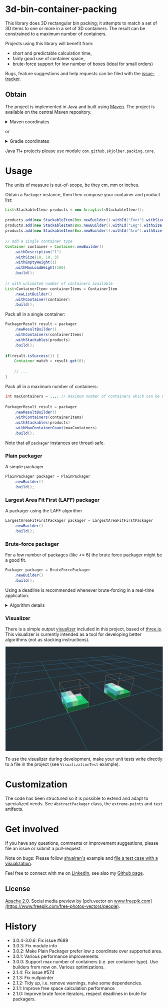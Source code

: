 # 3d-bin-container-packing

This library does 3D rectangular bin packing; it attempts to match a set of 3D items to one or more in a set of 3D containers. The result can be constrained to a maximum number of containers.

Projects using this library will benefit from:
 * short and predictable calculation time,
 * fairly good use of container space, 
 * brute-force support for low number of boxes (ideal for small orders)
    
Bugs, feature suggestions and help requests can be filed with the [issue-tracker].

## Obtain
The project is implemented in Java and built using [Maven]. The project is available on the central Maven repository.

<details>
  <summary>Maven coordinates</summary>

Add
 
```xml
<3d-bin-container-packing.version>3.0.6</3d-bin-container-packing.version>
```

and

```xml
<dependency>
    <groupId>com.github.skjolber.3d-bin-container-packing</groupId>
    <artifactId>core</artifactId>
    <version>${3d-bin-container-packing.version}</version>
</dependency>
```

</details>

or

<details>
  <summary>Gradle coordinates</summary>

For

```groovy
ext {
  containerBinPackingVersion = '3.0.6'
}
```

add

```groovy
api("com.github.skjolber.3d-bin-container-packing:core:${containerBinPackingVersion}")
```

</details>

Java 11+ projects please use module `com.github.skjolber.packing.core`.

# Usage
The units of measure is out-of-scope, be they cm, mm or inches.

Obtain a `Packager` instance, then then compose your container and product list:

```java
List<StackableItem> products = new ArrayList<StackableItem>();

products.add(new StackableItem(Box.newBuilder().withId("Foot").withSize(6, 10, 2).withRotate3D().withWeight(25).build(), 1));
products.add(new StackableItem(Box.newBuilder().withId("Leg").withSize(4, 10, 1).withRotate3D().withWeight(25).build(), 1));
products.add(new StackableItem(Box.newBuilder().withId("Arm").withSize(4, 10, 2).withRotate3D().withWeight(50).build(), 1));

// add a single container type
Container container = Container.newBuilder()
    .withDescription("1")
    .withSize(10, 10, 3)
    .withEmptyWeight(1)
    .withMaxLoadWeight(100)
    .build();
    
// with unlimited number of containers available
List<ContainerItem> containerItems = ContainerItem
    .newListBuilder()
    .withContainer(container)
    .build();
```

Pack all in a single container:

```java
PackagerResult result = packager
    .newResultBuilder()
    .withContainers(containerItems)
    .withStackables(products)
    .build();

if(result.isSuccess()) {
    Container match = result.get(0);
    
    // ...
}
```

Pack all in a maximum number of containers:

```java
int maxContainers = ...; // maximum number of containers which can be used

PackagerResult result = packager
    .newResultBuilder()
    .withContainers(containerItems)
    .withStackables(products)
    .withMaxContainerCount(maxContainers)
    .build();
```

Note that all `packager` instances are thread-safe.

### Plain packager
A simple packager

```java
PlainPackager packager = PlainPackager
    .newBuilder()
    .build();
```

### Largest Area Fit First (LAFF) packager
A packager using the LAFF algorithm

```java
LargestAreaFitFirstPackager packager = LargestAreaFitFirstPackager
    .newBuilder()
    .build();
```

### Brute-force packager
For a low number of packages (like <= 6) the brute force packager might be a good fit. 

```java
Packager packager = BruteForcePackager
    .newBuilder()
    .build();
```

Using a deadline is recommended whenever brute-forcing in a real-time application.

<details>
  <summary>Algorithm details</summary>
 
### Largest Area Fit First algorithm
The implementation is based on [this paper][2], and is not a traditional [bin packing problem][1] solver.

The box which covers the largest ground area of the container is placed first; its height becomes the level height. Boxes which fill the full remaining height take priority. Subsequent boxes are stacked in the remaining space in at the same level, the boxes with the greatest volume first. If box height is lower than level height, the algorithm attempts to place some there as well. 

When no more boxes fit in a level, the level is incremented and the process repeated. Boxes are rotated, containers not.

 * `LargestAreaFitFirstPackager` stacks in 3D within each level
 * `FastLargestAreaFitFirstPackager` stacks in 2D within each level

The algorithm runs reasonably fast, usually in milliseconds. Some customization is possible.

### Plain algorithm
This algorithm selects the box with the biggest volume, fitting it where it is best supported.

###  Brute-force algorithm
This algorithm has no logic for selecting the best box or rotation; running through all permutations, for each permutation all rotations:

 * `BruteForcePackager` attempts all box orders, rotations and placement positions.
 * `FastLargestAreaFitFirstPackager` selects all box orders and rotations, selecting the most appropriate placement position.

The complexity of this approach is [exponential], and thus there is a limit to the feasible number of boxes which can be packaged within a reasonable time. However, for real-life applications,  a healthy part of for example online shopping orders are within its grasp.

The worst case complexity can be estimated using the `DefaultPermutationRotationIterator` before packaging is attempted.

The algorithm tries to skip combinations which will obviously not yield a (better) result:

 * permutations
   * two or more boxes have the same dimensions
   * permutations which mutated at a previously unreachable index
 * fewer rotations
   * two or more sides have the same length
   * rotations which mutated at a previously unreachable index
 
There is also a parallel version `ParallelBruteForcePackager` of the brute-force packager, for those wishing to use it on a multi-core system.

Note that the algorithm is recursive on the number of boxes, so do not attempt this with many boxes (it will likely not complete in time anyhow).

</details> 
 
### Visualizer
There is a simple output [visualizer](visualization) included in this project, based of [three.js](https://threejs.org/). This visualizer is currently intended as a tool for developing better algorithms (not as stacking instructions).

![Alt text](visualizer/viewer/images/view.png?raw=true "Demo")

To use the visualizer during development, make your unit tests write directly to a file in the project (see `VisualizationTest` example). 

# Customization
The code has been structured so it is possible to extend and adapt to specialized needs. See `AbstractPackager` class, the `extreme-points` and `test` artifacts. 

# Get involved
If you have any questions, comments or improvement suggestions, please file an issue or submit a pull-request. 

Note on bugs: Please follow [shuairan's](https://github.com/shuairan) example and [file a test case with a visualization](https://github.com/skjolber/3d-bin-container-packing/issues/574).

Feel free to connect with me on [LinkedIn], see also my [Github page].

## License
[Apache 2.0]. Social media preview by [pch.vector on www.freepik.com](https://www.freepik.com/free-photos-vectors/people).

# History
 * 3.0.4-3.0.6: Fix issue #689
 * 3.0.3: Fix module info
 * 3.0.2: Make Plain Packager prefer low z coordinate over supported area.
 * 3.0.1: Various performance improvements.
 * 3.0.0: Support max number of containers (i.e. per container type). Use builders from now on. Various optimizations.
 * 2.1.4: Fix issue #574
 * 2.1.3: Fix nullpointer
 * 2.1.2: Tidy up, i.e. remove warnings, nuke some dependencies.
 * 2.1.1: Improve free space calculation performance
 * 2.1.0: Improve brute force iterators, respect deadlines in brute for packagers.

[1]: 				https://en.wikipedia.org/wiki/Bin_packing_problem
[2]: 				https://www.drupal.org/files/An%20Efficient%20Algorithm%20for%203D%20Rectangular%20Box%20Packing.pdf
[Apache 2.0]: 		http://www.apache.org/licenses/LICENSE-2.0.html
[issue-tracker]:	https://github.com/skjolber/3d-bin-container-packing/issues
[Maven]:			http://maven.apache.org/
[LinkedIn]:			http://lnkd.in/r7PWDz
[Github page]:		https://skjolber.github.io
[NothinRandom]:		https://github.com/NothinRandom
[exponential]:		https://en.wikipedia.org/wiki/Exponential_function

